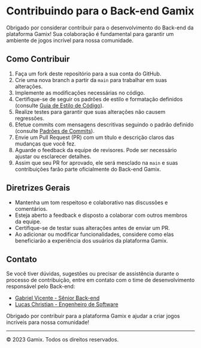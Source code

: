 # Contribuindo para o Back-end Gamix

Obrigado por considerar contribuir para o desenvolvimento do Back-end da plataforma Gamix! Sua colaboração é fundamental para garantir um ambiente de jogos incrível para nossa comunidade.

## Como Contribuir

1. Faça um fork deste repositório para a sua conta do GitHub.
2. Crie uma nova branch a partir da `main` para trabalhar em suas alterações.
3. Implemente as modificações necessárias no código.
4. Certifique-se de seguir os padrões de estilo e formatação definidos (consulte [Guia de Estilo de Código](./code_style_guide.md)).
5. Realize testes para garantir que suas alterações não causem regressões.
6. Efetue commits com mensagens descritivas seguindo o padrão definido (consulte [Padrões de Commits](./commit_patterns.md)).
7. Envie um Pull Request (PR) com um título e descrição claros das mudanças que você fez.
8. Aguarde o feedback da equipe de revisores. Pode ser necessário ajustar ou esclarecer detalhes.
9. Assim que seu PR for aprovado, ele será mesclado na `main` e suas contribuições farão parte oficialmente do Back-end Gamix.

## Diretrizes Gerais

- Mantenha um tom respeitoso e colaborativo nas discussões e comentários.
- Esteja aberto a feedback e disposto a colaborar com outros membros da equipe.
- Certifique-se de testar suas alterações antes de enviar um PR.
- Ao adicionar ou modificar funcionalidades, considere como elas beneficiarão a experiência dos usuários da plataforma Gamix.

## Contato

Se você tiver dúvidas, sugestões ou precisar de assistência durante o processo de contribuição, entre em contato com o time de desenvolvimento responsável pelo Back-end:

- [Gabriel Vicente - Sênior Back-end](https://github.com/gabrielOliv1)
- [Lucas Christian - Engenheiro de Software](https://github.com/Lucas-Christian)

Obrigado por contribuir para a plataforma Gamix e ajudar a criar jogos incríveis para nossa comunidade!

---

© 2023 Gamix. Todos os direitos reservados.

